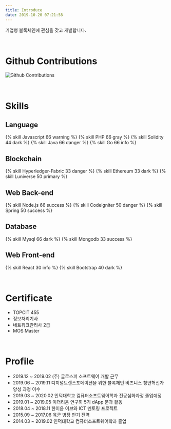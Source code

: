 ```yaml
---
title: Introduce
date: 2019-10-20 07:21:58
---
```

기업형 블록체인에 관심을 갖고 개발합니다.

<br>

# Github Contributions
![Github Contributions](https://ghchart.rshah.org/ch-4ml)

<br>

# Skills

## Language
{% skill Javascript 66 warning %}
{% skill PHP 66 gray %}
{% skill Solidity 44 dark %}
{% skill Java 66 danger %}
{% skill Go 66 info %}

## Blockchain
{% skill Hyperledger-Fabric 33 danger %}
{% skill Ethereum 33 dark %}
{% skill Luniverse 50 primary %}

## Web Back-end
{% skill Node.js 66 success %}
{% skill Codeigniter 50 danger %}
{% skill Spring 50 success %}

## Database
{% skill Mysql 66 dark %}
{% skill Mongodb 33 success %}

## Web Front-end
{% skill React 30 info %}
{% skill Bootstrap 40 dark %}

<br>

# Certificate
- TOPCIT 455
- 정보처리기사
- 네트워크관리사 2급
- MOS Master

<br>

# Profile
- 2019.12 ~ 2019.02 (주) 글로스퍼 소프트웨어 개발 근무
- 2019.06 ~ 2019.11 디지털트랜스포메이션을 위한 블록체인 비즈니스 청년혁신가 양성 과정 이수
- 2019.03 ~ 2020.02 인덕대학교 컴퓨터소프트웨어학과 전공심화과정 졸업예정
- 2019.01 ~ 2019.05 이더리움 연구회 5기 dApp 분과 활동
- 2018.04 ~ 2018.11 한이음 이브와 ICT 멘토링 프로젝트
- 2015.09 ~ 2017.06 육군 병장 만기 전역
- 2014.03 ~ 2019.02 인덕대학교 컴퓨터소프트웨어학과 졸업